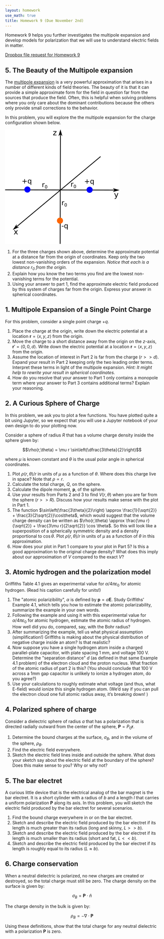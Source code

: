 ```yaml
---
layout: homework
use_math: true
title: Homework 9 (Due November 2nd)
---
```


Homework 9 helps you further investigates the multipole expansion and develop models for polarization that we will use to understand electric fields in matter.

[Dropbox file request for Homework 9](https://www.dropbox.com/request/HCbujqc3YJlRBzz7UDvR)

## 5. The Beauty of the Multipole expansion

The [multipole expansion](https://en.wikipedia.org/wiki/Multipole_expansion) is a very powerful approximation that arises in a number of different kinds of field theories. The beauty of it is that it can provide a simple approximate form for the field in question far from the sources that produce the field. Often, this is helpful when solving problems where you only care about the dominant contributions because the others only provide small corrections to the behavior.

In this problem, you will explore the the multipole expansion for the charge configuration shown below.

![3 Charges](./images/hw6/multipole.png)

1. For the three charges shown above, determine the approximate potential at a distance far from the origin of coordinates. Keep only the two lowest non-vanishing orders of the expansion. *Notice that each is a distance $r_0$ from the origin.*
2. Explain how you know the two terms you find are the lowest non-vanishing terms for the potential.
3. Using your answer to part 1, find the approximate electric field produced by this system of charges far from the origin. Express your answer in spherical coordinates.


## 1. Multipole Expansion of a Single Point Charge

For this problem, consider a single point charge $+q$.

1. Place the charge at the origin, write down the electric potential at a location $\mathbf{r} = \langle x,y,z \rangle$ from the origin.
2. Move the charge to a short distance away from the origin on the $z$-axis, $\mathbf{r}' = \langle 0,0,d\rangle$. Write down the electric potential at a location $\mathbf{r} = \langle x,y,z \rangle$ from the origin.
3. Assume the location of interest in Part 2 is far from the charge ($r>>d$). Expand your result in Part 2 keeping only the two leading order terms. Interpret these terms in light of the multipole expansion. *Hint: It might help to rewrite your result in spherical coordinates.*
4. How do you resolve that your answer to Part 1 only contains a monopole term where your answer to Part 3 contains additional terms? Explain your reasoning.

## 2. A Curious Sphere of Charge

In this problem, we ask you to plot a few functions. You have plotted quite a bit using Jupyter, so we expect that you will use a Jupyter notebook of your own design to do your plotting now.

Consider a sphere of radius $R$ that has a volume charge density inside the sphere given by:

$$\rho(r,\theta) = \mu r \sin\left(\dfrac{3\theta}{2}\right)$$

where $\mu$ is known constant and $\theta$ is the usual polar angle in spherical coordinates.

1. Plot $\rho(r,\theta)/r$ in units of $\mu$ as a function of $\theta$. Where does this charge live in space? Note that $\rho \propto r$.
2. Calculate the total charge, $Q$, on the sphere.
3. Calculate the dipole moment, $\mathbf{p}$, of the sphere.
4. Use your results from Parts 2 and 3 to find $V(r,\theta)$ when you are far from the sphere ($r>>R$). Discuss how your results make sense with the plot in Part 1.
5. The function $\sin\left(\frac{3\theta}{2}\right) \approx \frac{1}{\sqrt{2}} + \frac{3}{2\sqrt{2}}\cos\theta$, which would suggest that the volume charge density can be written as $\rho(r,\theta) \approx \frac{\mu r}{\sqrt{2}} + \frac{3\mu r}{2\sqrt{2}} \cos \theta$. So this will look like a superposition of a spherically symmetric density and a density proportional to $\cos \theta$. Plot $\rho(r,\theta)/r$ in units of $\mu$ as a function of $\theta$ in this approximation.
6. How does your plot in Part 1 compare to your plot in Part 5? Is this a good approximation to the original charge density? What does this imply about our approximation of $V$ compared to the exact $V$?

## 3. Atomic hydrogen and the polarization model

Griffiths Table 4.1 gives an experimental value for $\alpha/4\pi\varepsilon_0$ for atomic hydrogen. (Read his caption carefully for units!)

1. The "atomic polarizibility", $\alpha$ is defined by $\mathbf{p}=\alpha\mathbf{E}$. Study Griffiths' Example 4.1, which tells you how to estimate the atomic polarizability, summarize the example in your own words.
2. Following the example and using it with this experimental value for $\alpha/4\pi\varepsilon_0$ for atomic hydrogen, estimate the atomic radius of hydrogen. How well did you do, compared, say, with the Bohr radius?
3. After summarizing the example, tell us what physical assumption (simplification!) Griffiths is making about the physical distribution of negative charge inside an atom? Is that realistic?
4. Now suppose you have a single hydrogen atom inside a charged parallel-plate capacitor, with plate spacing 1 mm, and voltage 100 V. Determine the "separation distance" $d$ (as defined in that same Example 4.1 problem) of the electron cloud and the proton nucleus. What fraction of the atomic radius of part 2 is this? (You should conclude that 100 V across a 1mm gap capacitor is unlikely to ionize a hydrogen atom, do you agree?)
5. Use your calculations to roughly estimate what voltage (and thus, what E-field) would ionize this single hydrogen atom. (We’d say if you can pull the electron cloud one full atomic radius away, it’s breaking down! )


## 4. Polarized sphere of charge

Consider a dielectric sphere of radius $a$ that has a polarization that is directed radially outward from the center of the sphere, $\mathbf{P} = P_0\mathbf{r}$.

1. Determine the bound charges at the surface, $\sigma_B$, and in the volume of the sphere, $\rho_B$.
2. Find the electric field everywhere.
4. Sketch the electric field lines inside and outside the sphere. What does your sketch say about the electric field at the boundary of the sphere? Does this make sense to you? Why or why not?

## 5. The bar electret

A curious little device that is the electrical analog of the bar magnet is the bar electret. It is a short cylinder with a radius of $b$ and a length $l$ that carries a uniform polarization $\mathbf{P}$ along its axis. In this problem, you will sketch the electric field produced by the bar electret for several scenarios.

1. Find the bound charge everywhere in or on the bar electret.
2. Sketch and describe the electric field produced by the bar electret if its length is much greater than its radius (long and skinny, $L>>b$).
3. Sketch and describe the electric field produced by the bar electret if its length is much smaller than its radius (short and fat, $L<<b$).
4. Sketch and describe the electric field produced by the bar electret if its length is roughly equal to its radius ($L\approx b$).

## 6. Charge conservation

When a neutral dielectric is polarized, no new charges are created or destroyed, so the total charge must still be zero. The charge density on the surface is given by:

$$\sigma_B = \mathbf{P}\cdot\hat{n}$$

The charge density in the bulk is given by:

$$\rho_B = -\nabla \cdot \mathbf{P}$$

Using these definitions, show that the total charge for any neutral dielectric with a polarization $\mathbf{P}$ is zero.
